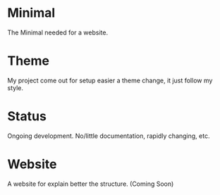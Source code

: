 # Minimal
The Minimal needed for a website.

# Theme
My project come out for setup easier a theme change, it just follow my style.

# Status 
Ongoing development. No/little documentation, rapidly changing, etc.

# Website
A website for explain better the structure. (Coming Soon)


